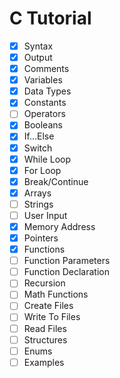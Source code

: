 # C Tutorial

- [x] Syntax
- [x] Output
- [x] Comments
- [x] Variables
- [x] Data Types
- [x] Constants
- [ ] Operators
- [x] Booleans
- [x] If...Else
- [x] Switch
- [x] While Loop
- [x] For Loop
- [x] Break/Continue
- [x] Arrays
- [ ] Strings
- [ ] User Input
- [x] Memory Address
- [x] Pointers
- [x] Functions
- [ ] Function Parameters
- [ ] Function Declaration
- [ ] Recursion
- [ ] Math Functions
- [ ] Create Files
- [ ] Write To Files
- [ ] Read Files
- [ ] Structures
- [ ] Enums
- [ ] Examples
